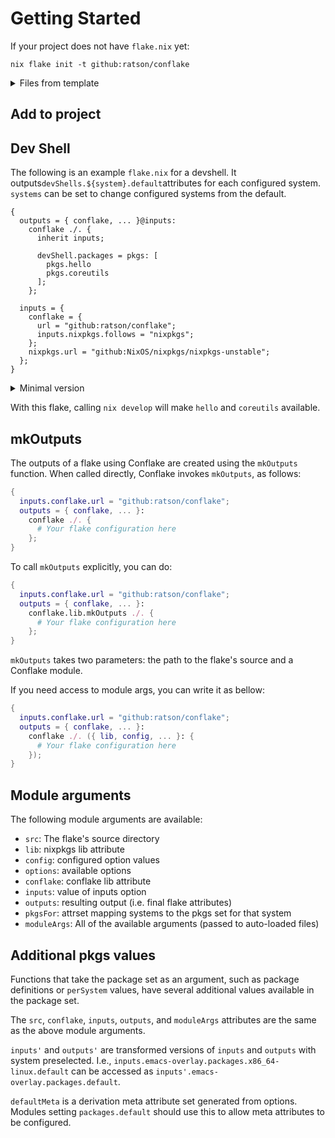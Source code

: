 # Getting Started

If your project does not have `flake.nix` yet:

```shell
nix flake init -t github:ratson/conflake
```

<script setup>
import { data } from './getting-started.data'
</script>

<details>
  <summary>Files from template</summary>

```-vue
{{ data.templateFiles }}
```

[View on GitHub](https://github.com/ratson/conflake/tree/release/templates/default)

You need [nix-direnv](https://github.com/nix-community/nix-direnv#use-flake) to use `.envrc`.

</details>

## Add to project

<!--@include: ../compare-to/flakes.md#migration-->

## Dev Shell

The following is an example `flake.nix` for a devshell.
It outputs`devShells.${system}.default`attributes for each configured
system.
`systems` can be set to change configured systems from the default.

```nix:line-numbers
{
  outputs = { conflake, ... }@inputs:
    conflake ./. {
      inherit inputs;

      devShell.packages = pkgs: [
        pkgs.hello
        pkgs.coreutils
      ];
    };

  inputs = {
    conflake = {
      url = "github:ratson/conflake";
      inputs.nixpkgs.follows = "nixpkgs";
    };
    nixpkgs.url = "github:NixOS/nixpkgs/nixpkgs-unstable";
  };
}
```

<details>
  <summary>Minimal version</summary>

```nix:line-numbers
{
  outputs = { conflake, ... }:
    conflake ./. {
      devShell.packages = pkgs: [ pkgs.hello pkgs.coreutils ];
    };

  inputs.conflake.url = "github:ratson/conflake";
}
```

</details>

With this flake, calling `nix develop` will make `hello` and `coreutils`
available.

## mkOutputs

The outputs of a flake using Conflake are created using the `mkOutputs` function.
When called directly, Conflake invokes `mkOutputs`, as follows:

```nix
{
  inputs.conflake.url = "github:ratson/conflake";
  outputs = { conflake, ... }:
    conflake ./. {
      # Your flake configuration here
    };
}
```

To call `mkOutputs` explicitly, you can do:

```nix
{
  inputs.conflake.url = "github:ratson/conflake";
  outputs = { conflake, ... }:
    conflake.lib.mkOutputs ./. {
      # Your flake configuration here
    };
}
```

`mkOutputs` takes two parameters: the path to the flake's source and a Conflake
module.

If you need access to module args, you can write it as bellow:

```nix
{
  inputs.conflake.url = "github:ratson/conflake";
  outputs = { conflake, ... }:
    conflake ./. ({ lib, config, ... }: {
      # Your flake configuration here
    });
}
```

## Module arguments

The following module arguments are available:

- `src`: The flake's source directory
- `lib`: nixpkgs lib attribute
- `config`: configured option values
- `options`: available options
- `conflake`: conflake lib attribute
- `inputs`: value of inputs option
- `outputs`: resulting output (i.e. final flake attributes)
- `pkgsFor`: attrset mapping systems to the pkgs set for that system
- `moduleArgs`: All of the available arguments (passed to auto-loaded files)

## Additional pkgs values

Functions that take the package set as an argument, such as package definitions
or `perSystem` values, have several additional values available in the package
set.

The `src`, `conflake`, `inputs`, `outputs`, and `moduleArgs` attributes are
the same as the above module arguments.

`inputs'` and `outputs'` are transformed versions of `inputs` and `outputs` with
system preselected. I.e., `inputs.emacs-overlay.packages.x86_64-linux.default`
can be accessed as `inputs'.emacs-overlay.packages.default`.

`defaultMeta` is a derivation meta attribute set generated from options. Modules
setting `packages.default` should use this to allow meta attributes to be
configured.
